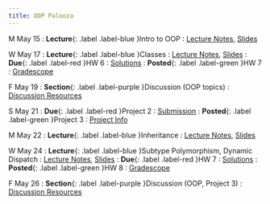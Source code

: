 ```yaml
---
title: OOP Palooza
---
```


M May 15
: **Lecture**{: .label .label-blue }Intro to OOP
  : [Lecture Notes]({{site.baseurl}}/lectures/13), [Slides](https://docs.google.com/presentation/d/1PoFs9qgy08Dk05IE32IZfyCapGB8rWXs/edit?usp=sharing&ouid=101757866260235503028&rtpof=true&sd=true)

W May 17
: **Lecture**{: .label .label-blue }Classes
  : [Lecture Notes]({{site.baseurl}}/lectures/14), [Slides](https://docs.google.com/presentation/d/1PoFs9qgy08Dk05IE32IZfyCapGB8rWXs/edit?usp=sharing&ouid=101757866260235503028&rtpof=true&sd=true)
: **Due**{: .label .label-red }HW 6
  : [Solutions](https://drive.google.com/file/d/1Erm20vmHuajW_Gjj7UjAQT12t35rtbrd/view?usp=sharing)
: **Posted**{: .label .label-green }HW 7
  : [Gradescope](https://www.gradescope.com/courses/529662/assignments/2901030)

F May 19
: **Section**{: .label .label-purple }Discussion (OOP topics)
  : [Discussion Resources](https://drive.google.com/drive/folders/1TBOqhuq2-JFEcW0KNkbnC6UXtpGUsATe)

S May 21
: **Due**{: .label .label-red }Project 2
  : [Submission](https://www.gradescope.com/courses/529662/assignments/2879796)
: **Posted**{: .label .label-green }Project 3
  : [Project Info]({{site.baseurl}}/projects)


M May 22
: **Lecture**{: .label .label-blue }Inheritance
  : [Lecture Notes]({{site.baseurl}}/lectures/15), [Slides](https://docs.google.com/presentation/d/1PoFs9qgy08Dk05IE32IZfyCapGB8rWXs/edit?usp=sharing&ouid=101757866260235503028&rtpof=true&sd=true)

W May 24
: **Lecture**{: .label .label-blue }Subtype Polymorphism, Dynamic Dispatch
  : [Lecture Notes]({{site.baseurl}}/lectures/16), [Slides](https://docs.google.com/presentation/d/1PoFs9qgy08Dk05IE32IZfyCapGB8rWXs/edit?usp=sharing&ouid=101757866260235503028&rtpof=true&sd=true)
: **Due**{: .label .label-red }HW 7
  : [Solutions](https://drive.google.com/file/d/1pLWSZrByyucgM8TeNybfyUelTQNlplEI/view?usp=sharing)
: **Posted**{: .label .label-green }HW 8
  : [Gradescope](https://www.gradescope.com/courses/529662/assignments/2913550)

F May 26
: **Section**{: .label .label-purple }Discussion (OOP, Project 3)
  : [Discussion Resources](https://drive.google.com/drive/folders/1TBOqhuq2-JFEcW0KNkbnC6UXtpGUsATe)
